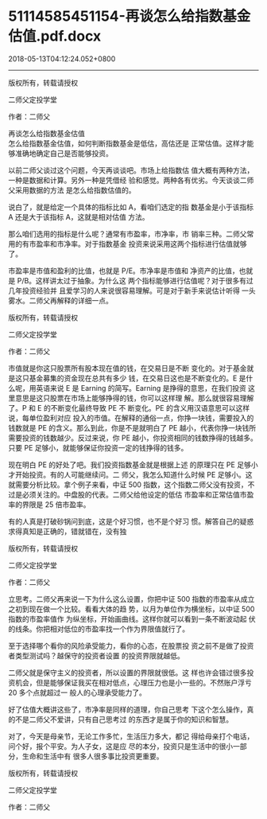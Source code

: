# 51114585451154-再谈怎么给指数基金估值.pdf.docx

2018-05-13T04:12:24.052+0800

----

版权所有，转载请授权

二师父定投学堂

作者：二师父

再谈怎么给指数基金估值   
怎么给指数基金估值，如何判断指数基金是低估，高估还是 正常估值。这样才能够准确地确定自己是否能够投资。 

以前二师父谈过这个问题，今天再谈谈吧。市场上给指数估 值大概有两种方法，一种是数据和计算。另外一种是凭借经 验和感觉。两种各有优劣。今天谈谈二师父采用数据的方法 是怎么给指数估值的。 

说白了，就是给定一个具体的指标比如 A，看咱们选定的指 数基金是小于该指标 A 还是大于该指标 A，这就是相对估值 方法。 

那么咱们选用的指标是什么呢？通常有市盈率，市净率，市 销率三种。二师父常用的有市盈率和市净率。对于指数基金 投资来说采用这两个指标进行估值就够了。 

市盈率是市值和盈利的比值，也就是 P/E。市净率是市值和 净资产的比值，也就是 P/B。这样讲太过于抽象。为什么这 两个指标能够进行估值呢？对于很多有过几年投资经验并 且爱学习的人来说很容易理解。可是对于新手来说估计听得 一头雾水。二师父再解释的详细一点。 

版权所有，转载请授权

二师父定投学堂

作者：二师父

市值就是你这只股票所有股本现在值的钱，在交易日是不断 变化的。对于基金就是这只基金募集的资金现在总共有多少 钱，在交易日这也是不断变化的。E 是什么呢，用英语来说 E 是 Earning 的简写。Earning 是挣得的意思，在我们投资 这里意思是这只股票在市场上能够挣得的钱，你可以这样理 解。那么就很容易理解了。P 和 E 的不断变化最终导致 PE 不 断变化。PE 的含义用汉语意思可以这样说，每单位盈利对应 投入的市值。在解释的通俗一点，你挣一块钱，需要投入的 钱数就是 PE 的含义。那么到此，你是不是就明白了 PE 越小，代表你挣一块钱所需要投资的钱数越少。反过来说，你 PE 越小，你投资相同的钱数挣得的钱越多。只要 PE 足够小，就能够保证你投资一定的钱挣得的钱多。 

现在明白 PE 的好处了吧。我们投资指数基金就是根据上述 的原理只在 PE 足够小才开始投资。有的人可能继续问。二 师父，我怎么知道什么时候 PE 足够小。这就需要分析比较。拿个例子来看，中证 500 指数，这个指数二师父没有投资，不过是必须关注的。中盘股的代表。二师父给他设定的低估 市盈率和正常估值市盈率的界限是 25 倍市盈率。 

有的人真是打破砂锅问到底，这是个好习惯，也不是个好习 惯。解答自己的疑惑求得真知是正确的，错就错在，没有独

版权所有，转载请授权

二师父定投学堂

作者：二师父

立思考。二师父再来说一下为什么这么设置，你把中证 500 指数的市盈率从成立之初到现在做一个比较。看看大体的趋 势，以月为单位作为横坐标，以中证 500 指数的市盈率值作 为纵坐标，开始画曲线。这样你就可以看到一条不断波动起 伏的线条。你把相对低位的市盈率找一个作为界限值就行了。

至于选择哪个看你的风险承受能力，看你的心态，在股票投 资之前不是做了投资者类型测试吗？越保守的投资者设置 的投资界限就越低。 

二师父就是保守主义的投资者，所以设置的界限就很低。这 样也许会错过很多投资机会，但是能够保证我买在相对低点，心理压力也是小一些的。不然账户浮亏 20 多个点就超过一 般人的心理承受能力了。 

好了估值大概讲这些了，市净率是同样的道理，你自己思考 下这个怎么操作，真的不是二师父不爱讲，只有自己思考过 的东西才是属于你的知识和智慧。 

对了，今天是母亲节，无论工作多忙，生活压力多大，都记 得给母亲打个电话，问个好，报个平安。为人子女，这是应 尽的本分，投资只是生活中的很小一部分，生命和生活中有 很多人很多事比投资更重要。 

版权所有，转载请授权

二师父定投学堂

作者：二师父

